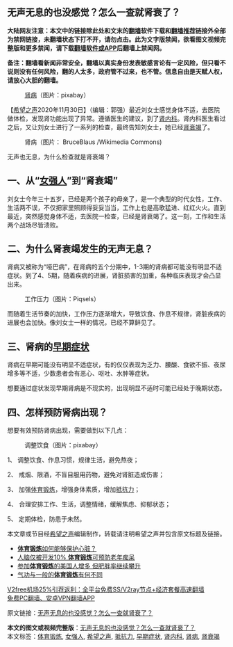  <h2>无声无息的也没感觉？怎么一查就肾衰了？</h2> <p class="notice"><b>大陆网友注意：本文中的链接除此处和文末的<a href="https://github.com/bannedbook/fanqiang" >翻墙</a>软件下载和<a href="https://github.com/killgcd/justmysocks/blob/master/README.md">翻墙推荐</a>链接外全部为禁网链接，未翻墙状态下打不开，请勿点击。此为文字版禁闻，欲看图文视频完整版和更多禁闻，请下载<a href="https://github.com/bannedbook/fanqiang">翻墙软件或APP</a>后翻墙上禁闻网。</p><p>备注：翻墙看新闻非常安全，翻墙以真实身份发表敏感言论有一定风险，但只看不说则没有任何风险，翻的人太多，政府管不过来，也不管。信息自由是天赋人权，请放心大胆的翻墙。</b></p>  <div class="entry"> <figure><figcaption><a href="https://www.bannedbook.org/bnews/tag/%E8%82%BE%E7%97%85/" class="st_tag internal_tag" rel="tag" title="标签 肾病 下的日志">肾病</a>（图片：pixabay）</figcaption></figure> <p>【<span class='wp_keywordlink_affiliate'><a href="https://www.soundofhope.org" title="希望之声" target="_blank">希望之声</a></span>2020年11月30日】（编辑：郭强）最近刘女士感觉身体不适，去医院做体检，发现肾功能出现了异常。遵循医生的建议，到了<a href="https://www.bannedbook.org/bnews/tag/%e8%82%be%e5%86%85%e7%a7%91/" class="st_tag internal_tag" rel="tag" title="标签 肾内科 下的日志">肾内科</a>。肾内科医生看过之后，又让刘女士进行了一系列的检查，最终告知刘女士，她已经<a href="https://www.bannedbook.org/bnews/tag/%E8%82%BE%E8%A1%B0%E7%AB%AD/" class="st_tag internal_tag" rel="tag" title="标签 肾衰竭 下的日志">肾衰竭</a>了。</p> <figure><figcaption>肾病（图片： BruceBlaus /Wikimedia Commons)</figcaption></figure> <p>无声也无息，为什么检查就是肾衰竭？</p> <h2>一、从“<a href="https://www.bannedbook.org/bnews/tag/%E5%A5%B3%E5%BC%BA%E4%BA%BA/" class="st_tag internal_tag" rel="tag" title="标签 女强人 下的日志">女强人</a>”到“肾衰竭”</h2> <p>刘女士今年三十五岁，已经是两个孩子的母亲了，是一个典型的时代女性，工作、生活两不误，不仅把家里照顾得妥妥当当，工作上也是高歌猛进、红红火火。直到最近，突然感觉身体不适，去医院一检查，已经是肾衰竭了。这一刻，工作和生活两个战场尽皆溃败。</p> <h2>二、为什么肾衰竭发生的无声无息？</h2> <p>肾病又被称为“哑巴病”，在肾病的五个分期中，1-3期的肾病都可能没有明显不适症状。到了4、5期，随着疾病的进展，肾脏损害的加重，各种临床表现才会凸显出来。</p> <figure><figcaption>工作压力（图片：Piqsels）</figcaption></figure> <p>而随着生活节奏的加快，工作压力逐渐增大，导致饮食、作息不规律，肾脏疾病的进展也会加快。像刘女士一样的情况，已经不算鲜见了。</p>  <h2>三、肾病的<a href="https://www.bannedbook.org/bnews/tag/%E6%97%A9%E6%9C%9F%E7%97%87%E7%8A%B6/" class="st_tag internal_tag" rel="tag" title="标签 早期症状 下的日志">早期症状</a></h2> <p>肾病在早期可能没有明显不适症状，有的仅仅表现为乏力、腰酸、食欲不振、夜尿增多等不适，少数患者会有恶心、呕吐、水肿等症状。</p> <p>想要通过症状发现早期肾病是不现实的，出现明显不适时可能已经处于晚期状态。</p> <h2>四、怎样预防肾病出现？</h2> <p>想要有效预防肾病出现，需要做到以下几点：</p> <figure><figcaption>调整饮食（图片：pixabay）</figcaption></figure> <p>1、 调整饮食、作息习惯，规律生活，避免熬夜；</p> <p>2、 戒烟、限酒，不盲目服用药物，避免对肾脏造成伤害；</p>  <p>3、 加强<a href="https://www.bannedbook.org/bnews/tag/%E4%BD%93%E8%82%B2%E9%94%BB%E7%82%BC/" class="st_tag internal_tag" rel="tag" title="标签 体育锻炼 下的日志">体育锻炼</a>，增强身体素质，增加<a href="https://www.bannedbook.org/bnews/tag/%E6%8A%B5%E6%8A%97%E5%8A%9B/" class="st_tag internal_tag" rel="tag" title="标签 抵抗力 下的日志">抵抗力</a>；</p> <p>4、 合理安排工作、生活，调整情绪，缓解焦虑、抑郁状态；</p> <p>5、 定期体检，防患于未然。</p> <p>本文章或节目经<a href="https://www.bannedbook.org/bnews/tag/%e5%b8%8c%e6%9c%9b%e4%b9%8b%e5%a3%b0/" class="st_tag internal_tag" rel="tag" title="标签 希望之声 下的日志">希望之声</a>编辑制作，转载请注明希望之声并包含原文标题及链接。</p> <ul class='op-related-articles' title='相关阅读'> <li><a href='https://www.bannedbook.org/bnews/health/20170828/813902.html' target='_blank'><b>体育锻炼</b>如何能够保护心脏？</a></li> <li><a href='https://www.bannedbook.org/bnews/cnnews/aboluonews/20130831/170922.html' target='_blank'>人脑仅被开发10% <b>体育锻炼</b>可预防老年痴呆</a></li> <li><a href='https://www.bannedbook.org/bnews/sohnews/20130712/150689.html' target='_blank'>参加<b>体育锻炼</b>的美国人增多 但肥胖率继续攀升</a></li> <li><a href='https://www.bannedbook.org/bnews/cnnews/20120725/42224.html' target='_blank'>气功与一般的<b>体育锻炼</b>有何不同</a></li> </ul> <p class="texttj"> <a href="https://github.com/bannedbook/fanqiang/wiki/V2ray%E6%9C%BA%E5%9C%BA" target="_blank">V2free机场25%引荐返利：全平台免费SS/V2ray节点+经济套餐高速翻墙</a><br/> <a href="https://github.com/bannedbook/fanqiang/wiki/%E7%A6%81%E9%97%BB%E7%BD%91%E5%AE%89%E5%8D%93%E7%BF%BB%E5%A2%99%E6%96%B0%E9%97%BBAPP" target="_blank">免费PC翻墙、安卓VPN翻墙APP</a></p><p>原文链接：<a class="src_link"  href="https://www.soundofhope.org/post/448177" target="_blank">无声无息的也没感觉？怎么一查就肾衰了？</a></p> <a name='sharetosocial'></a>       <div><b>本文的图文或视频完整版</b>：<a href='https://www.bannedbook.org/bnews/comments/20201130/1439577.html'>无声无息的也没感觉？怎么一查就肾衰了？</a></div>  </div><!--END ENTRY--> <div class="postfooter"> <div>本文标签：<a href="https://www.bannedbook.org/bnews/tag/%E4%BD%93%E8%82%B2%E9%94%BB%E7%82%BC/" rel="tag">体育锻炼</a>, <a href="https://www.bannedbook.org/bnews/tag/%E5%A5%B3%E5%BC%BA%E4%BA%BA/" rel="tag">女强人</a>, <a href="https://www.bannedbook.org/bnews/tag/%e5%b8%8c%e6%9c%9b%e4%b9%8b%e5%a3%b0/" rel="tag">希望之声</a>, <a href="https://www.bannedbook.org/bnews/tag/%E6%8A%B5%E6%8A%97%E5%8A%9B/" rel="tag">抵抗力</a>, <a href="https://www.bannedbook.org/bnews/tag/%E6%97%A9%E6%9C%9F%E7%97%87%E7%8A%B6/" rel="tag">早期症状</a>, <a href="https://www.bannedbook.org/bnews/tag/%e8%82%be%e5%86%85%e7%a7%91/" rel="tag">肾内科</a>, <a href="https://www.bannedbook.org/bnews/tag/%E8%82%BE%E7%97%85/" rel="tag">肾病</a>, <a href="https://www.bannedbook.org/bnews/tag/%E8%82%BE%E8%A1%B0%E7%AB%AD/" rel="tag">肾衰竭</a></div>  </div><!--END POSTFOOTER--> 